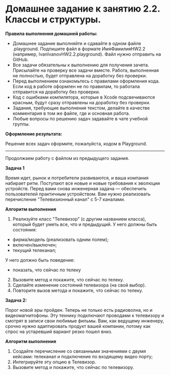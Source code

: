 # Домашнее задание к занятию 2.2. Классы и структуры.

**Правила выполнения домашней работы:**

*	Домашнее задание выполняйте и сдавайте в одном файле .playground. Подпишите файл в формате ИмяФамилияHW2.2 (например, IvanIvanovHW2.2.playground). Файл нужно отправить на GitHub.
*	Все задачи обязательны к выполнению для получения зачета. Присылайте на проверку все задачи вместе. Работа, выполненная не полностью, будет отправлена на доработку без проверки.
*	Перед выполнением ознакомьтесь с правилами оформления кода. Если код в работе оформлен не по правилам, то работала отправится на доработку без проверки.
*	Код с ошибками компилятора, которые в Xcode подсвечиваются красным, будут сразу отправлены на доработку без проверки.
*	Задания, требующие выполнения текстом, делайте в качестве комментария в том же файле, где и основная работа.
*	Любые вопросы по решению задач задавайте в чате учебной группы.

**Оформление результата:**

Решение всех задач оформите, пожалуйста, кодом в Playground.
________________________________________
Продолжаем работу с файлом из предыдущего задания.

**Задача 1**

Время идет, рынок и потребители развиваются, и ваша компания набирает ритм. Поступают все новые и новые требования к эволюции устройств. Перед вами снова инженерная задача — обеспечить пользователей практичным устройством.
Вам нужно реализовать перечисление "Телевизионный канал" с 5-7 каналами.

**Алгоритм выполнения**

1.	Реализуйте класс "Телевизор" (с другим названием класса), который будет уметь все, что и предыдущий. У него должны быть состояния:
*	фирма/модель (реализовать одним полем);
*	включен/выключен;
*	текущий телеканал;

У него должно быть поведение:
*	показать, что сейчас по телеку

2.	Вызовите метод и покажите, что сейчас по телеку.
3.	Сделайте изменение состояний телевизора (на свой выбор).
4.	Повторите вызов метода и покажите, что сейчас по телеку.

**Задача 2:**

Порог новой эры пройден. Теперь не только есть радиоволна, но и видеомагнитофоны. Эту технику подключают проводами к телевизору и смотрят в записи свои любимые фильмы. Вам, как ведущему инженеру, срочно нужно адаптировать продукт вашей компании, потому как спрос на устаревший вариант резко пошел вниз.

**Алгоритм выполнения**

1.	Создайте перечисление со связанными значениями с двумя кейсами: телеканал и подключение по входящему видео порту;
2.	Интегрируйте эту опцию в Телевизор.
3.	Вызовите метод и покажите, что сейчас по телевизору.

